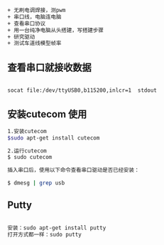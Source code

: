 ```bash




+ 无刷电调焊接，测pwm
+ 串口线，电脑连电脑
+ 查看串口协议
+ 用一台纯净电脑从头搭建，写搭建步骤
+ 研究驱动
+ 测试车道线模型帧率


```


## 查看串口就接收数据
```bash

socat file:/dev/ttyUSB0,b115200,inlcr=1  stdout

```

## 安装cutecom 使用
```bash
1.安装cutecom
$sudo apt-get install cutecom

2.运行cutecom
$ sudo cutecom

插入串口后，使用以下命令查看串口驱动是否已经安装：

$ dmesg | grep usb
```

## Putty

```bash

安装：sudo apt-get install putty
打开方式都一样：sudo putty

```
